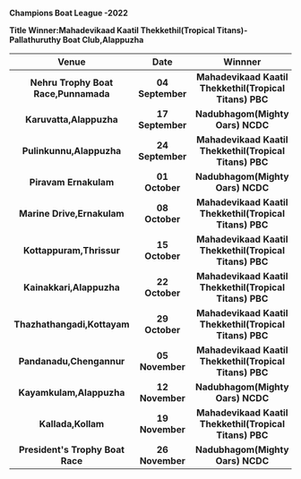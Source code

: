 **Champions Boat League -2022**

**Title Winner:Mahadevikaad Kaatil Thekkethil(Tropical Titans)-Pallathuruthy Boat Club,Alappuzha**
  
   
| Venue| Date| Winnner|
| :-------------: |:---------------------------------------:| :---------------------------------------:|
| **Nehru Trophy Boat Race,Punnamada**|  **04 September**        |**Mahadevikaad Kaatil Thekkethil(Tropical Titans) PBC**
| **Karuvatta,Alappuzha**|**17 September**|  **Nadubhagom(Mighty Oars) NCDC**
| **Pulinkunnu,Alappuzha**|**24 September**|  **Mahadevikaad Kaatil Thekkethil(Tropical Titans) PBC**
| **Piravam Ernakulam**|**01 October**|  **Nadubhagom(Mighty Oars) NCDC**
| **Marine Drive,Ernakulam**|**08 October**| **Mahadevikaad Kaatil Thekkethil(Tropical Titans) PBC**
| **Kottappuram,Thrissur**|**15 October**| **Mahadevikaad Kaatil Thekkethil(Tropical Titans) PBC** 
| **Kainakkari,Alappuzha**|**22 October**|  **Mahadevikaad Kaatil Thekkethil(Tropical Titans) PBC**
| **Thazhathangadi,Kottayam**|    **29 October**        | **Mahadevikaad Kaatil Thekkethil(Tropical Titans) PBC**
| **Pandanadu,Chengannur**|    **05 November**        | **Mahadevikaad Kaatil Thekkethil(Tropical Titans) PBC**
| **Kayamkulam,Alappuzha**|**12 November**|**Nadubhagom(Mighty Oars) NCDC**
| **Kallada,Kollam**|**19 November**|**Mahadevikaad Kaatil Thekkethil(Tropical Titans) PBC**
| **President's Trophy  Boat Race**|**26 November**|**Nadubhagom(Mighty Oars) NCDC**

